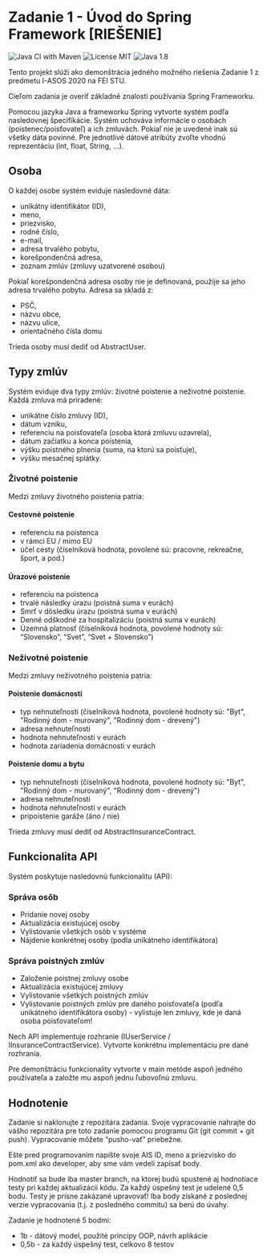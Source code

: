 # Zadanie 1 - Úvod do Spring Framework [RIEŠENIE]
![Java CI with Maven](https://github.com/Interes-Group/i-asos-assignment1-solution/workflows/Java%20CI%20with%20Maven/badge.svg?branch=master)
![License MIT](https://img.shields.io/badge/License-MIT-green)
![Java 1.8](https://img.shields.io/badge/Java-1.8-blue)

Tento projekt slúži ako demonštrácia jedného možného riešenia Zadanie 1 z predmetu I-ASOS 2020 na FEI STU.

Cieľom zadania je overiť základné znalosti používania Spring Frameworku.

Pomocou jazyka Java a frameworku Spring vytvorte systém podľa nasledovnej špecifikácie. 
Systém uchováva informácie o osobách (poistenec/poisťovateľ) a ich zmluvách. 
Pokiaľ nie je uvedené inak sú všetky dáta povinné. Pre jednotlivé dátové atribúty zvoľte vhodnú reprezentáciu (int, float, String, ...).

## Osoba
O každej osobe systém eviduje nasledovné dáta: 
 - unikátny identifikátor (ID), 
 - meno, 
 - priezvisko, 
 - rodné číslo, 
 - e-mail,
 - adresa trvalého pobytu, 
 - korešpondenčná adresa, 
 - zoznam zmlúv (zmluvy uzatvorené osobou)

Pokiaľ korešpondenčná adresa osoby nie je definovaná, použije sa jeho adresa trvalého pobytu. Adresa sa skladá z: 
 - PSČ, 
 - názvu obce, 
 - názvu ulice, 
 - orientačného čísla domu
 
Trieda osoby musí dediť od AbstractUser.

## Typy zmlúv
Systém eviduje dva typy zmlúv: životné poistenie a neživotné poistenie. Každá zmluva má priradené: 
 - unikátne číslo zmluvy (ID), 
 - dátum vzniku,
 - referenciu na poisťovateľa (osoba ktorá zmluvu uzavrela),
 - dátum začiatku a konca poistenia,
 - výšku poistného plnenia (suma, na ktorú sa poisťuje),
 - výšku mesačnej splátky. 

### Životné poistenie
Medzi zmluvy životného poistenia patria:

#### Cestovné poistenie
 - referenciu na poistenca
 - v rámci EU / mimo EU
 - účel cesty (číselníková hodnota, povolené sú: pracovne, rekreačne, šport, a pod.)

#### Úrazové poistenie
 - referenciu na poistenca
 - trvalé následky úrazu	(poistná suma v eurách)
 - Smrť v dôsledku úrazu (poistná suma v eurách)
 - Denné odškodné za hospitalizáciu (poistná suma v eurách)
 - Územná platnosť (číselníková hodnota, povolené hodnoty sú: “Slovensko”, “Svet”, “Svet + Slovensko”)

### Neživotné poistenie
Medzi zmluvy neživotného poistenia patria:

#### Poistenie domácnosti 
 - typ nehnuteľnosti (číselníková hodnota, povolené hodnoty sú: "Byt", "Rodinný dom - murovaný", "Rodinný dom - drevený")
 - adresa nehnuteľnosti
 - hodnota nehnuteľnosti v eurách 
 - hodnota zariadenia domácnosti v eurách 

#### Poistenie domu a bytu
 - typ nehnuteľnosti (číselníková hodnota, povolené hodnoty sú: "Byt", "Rodinný dom - murovaný", "Rodinný dom - drevený")
 - adresa nehnuteľnosti
 - hodnota nehnuteľnosti v eurách 
 - pripoistenie garáže (áno / nie)
 
Trieda zmluvy musí dediť od AbstractInsuranceContract.

## Funkcionalita API
Systém poskytuje nasledovnú funkcionalitu (API):

### Správa osôb
 - Pridanie novej osoby
 - Aktualizácia existujúcej osoby
 - Vylistovanie všetkých osôb v systéme
 - Nájdenie konkrétnej osoby (podla unikátneho identifikátora)

### Správa poistných zmlúv
 - Založenie poistnej zmluvy osobe
 - Aktualizácia existujúcej zmluvy
 - Vylistovanie všetkých poistných zmlúv
 - Vylistovanie poistných zmlúv pre daného poisťovateľa (podľa unikátneho identifikátora osoby) - vylistuje len zmluvy, kde je daná osoba poisťovateľom!

Nech API implementuje rozhranie (IUserService / IInsuranceContractService). Vytvorte konkrétnu implementáciu pre dané rozhrania. 

Pre demonštráciu funkcionality vytvorte v main metóde aspoň jedného používateľa a založte mu aspoň jednu ľubovoľnú zmluvu.

## Hodnotenie
Zadanie si naklonujte z repozitára zadania. Svoje vypracovanie nahrajte do vášho repozitára pre toto zadanie pomocou programu Git (git commit + git push). Vypracovanie môžete “pusho-vať” priebežne. 

Ešte pred programovaním napíšte svoje AIS ID, meno a priezvisko do pom.xml ako developer, aby sme vám vedeli zapísať body.

Hodnotiť sa bude iba master branch, na ktorej budú spustené aj hodnotiace testy pri každej aktualizácii kódu. Za každý úspešný test je udelené 0,5 bodu. Testy je prísne zakázané upravovať! Iba body získané z poslednej verzie vypracovania (t.j. z posledného commitu) sa berú do úvahy. 

Zadanie je hodnotené 5 bodmi:
 - 1b - dátový model, použité princípy OOP, návrh aplikácie
 - 0,5b - za každý úspešný test, celkovo 8 testov
